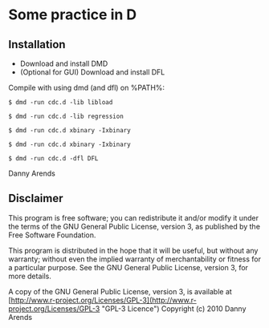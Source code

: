 Some practice in D
=================

Installation
------------
- Download and install DMD
- (Optional for GUI) Download and install DFL

Compile with using dmd (and dfl) on %PATH%:

    $ dmd -run cdc.d -lib libload
  
    $ dmd -run cdc.d -lib regression
  
    $ dmd -run cdc.d xbinary -Ixbinary
  
    $ dmd -run cdc.d xbinary -Ixbinary
  
    $ dmd -run cdc.d -dfl DFL


Danny Arends

Disclaimer
----------
This program is free software; you can redistribute it and/or
modify it under the terms of the GNU General Public License,
version 3, as published by the Free Software Foundation.

This program is distributed in the hope that it will be useful,
but without any warranty; without even the implied warranty of
merchantability or fitness for a particular purpose.  See the GNU
General Public License, version 3, for more details.

A copy of the GNU General Public License, version 3, is available
at [http://www.r-project.org/Licenses/GPL-3](http://www.r-project.org/Licenses/GPL-3 "GPL-3 Licence")
Copyright (c) 2010 Danny Arends

